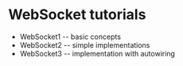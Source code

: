 # WebSocket tutorials
* WebSocket1 -- basic concepts
* WebSocket2 -- simple implementations
* WebSocket3 -- implementation with autowiring
